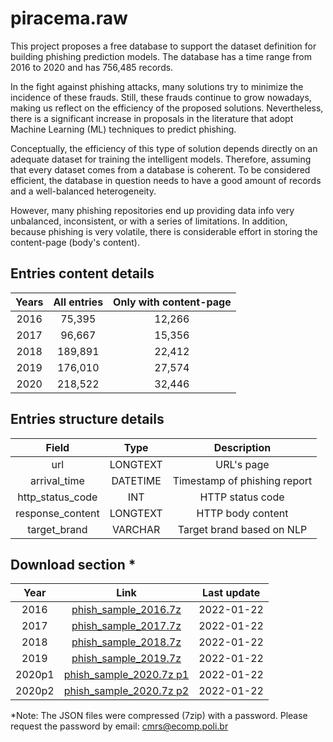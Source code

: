 # piracema.raw
This project proposes a free database to support the dataset definition for building phishing prediction models. The database has a time range from 2016 to 2020 and has 756,485 records.

In the fight against phishing attacks, many solutions try to minimize the incidence of these frauds. Still, these frauds continue to grow nowadays, making us reflect on the efficiency of the proposed solutions. Nevertheless, there is a significant increase in proposals in the literature that adopt Machine Learning (ML) techniques to predict phishing. 

Conceptually, the efficiency of this type of solution depends directly on an adequate dataset for training the intelligent models. Therefore, assuming that every dataset comes from a database is coherent. To be considered efficient, the database in question needs to have a good amount of records and a well-balanced heterogeneity.

However, many phishing repositories end up providing data info very unbalanced, inconsistent, or with a series of limitations. In addition, because phishing is very volatile, there is considerable effort in storing the content-page (body's content).


## Entries content details
|  Years  |   All entries   | Only with content-page |
|  :---:  |      :---:      |          :---:         |
|  2016   |      75,395     |         12,266         |
|  2017   |      96,667     |         15,356         |
|  2018   |     189,891     |         22,412         |
|  2019   |     176,010     |         27,574         |
|  2020   |     218,522     |         32,446         |

## Entries structure details
|       Field       |    Type   |            Description          |
|       :---:       |   :---:   |              :---:              |
|         url       |  LONGTEXT |           URL's page            |
|    arrival_time   |  DATETIME |   Timestamp of phishing report  |
|  http_status_code |    INT    |         HTTP status code        |
|  response_content |  LONGTEXT |        HTTP body content        |
|    target_brand   |  VARCHAR  |    Target brand based on NLP    |

## Download section *
|  Year   |    Link   |  Last update |
|  :---:  |   :---:   |    :---:     |
|  2016   |  [phish_sample_2016.7z](https://github.com/cmrevoredo/piracema.raw/blob/main/phish_sample_2016.7z) |  2022-01-22  |
|  2017   |  [phish_sample_2017.7z](https://github.com/cmrevoredo/piracema.raw/blob/main/phish_sample_2017.7z) |  2022-01-22  |
|  2018   |  [phish_sample_2018.7z](https://github.com/cmrevoredo/piracema.raw/blob/main/phish_sample_2018.7z) |  2022-01-22  |
|  2019   |  [phish_sample_2019.7z](https://github.com/cmrevoredo/piracema.raw/blob/main/phish_sample_2019.7z) |  2022-01-22  |
|  2020p1 |  [phish_sample_2020.7z p1](https://github.com/cmrevoredo/piracema.raw/blob/main/phish_sample_2020.7z.001) |  2022-01-22  |
|  2020p2 |  [phish_sample_2020.7z p2](https://github.com/cmrevoredo/piracema.raw/blob/main/phish_sample_2020.7z.002) |  2022-01-22  |

*Note: The JSON files were compressed (7zip) with a password. Please request the password by email: cmrs@ecomp.poli.br


